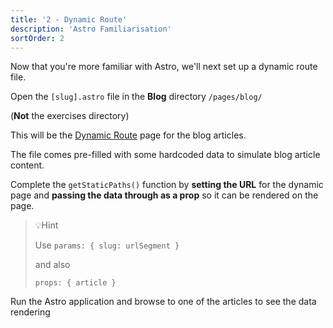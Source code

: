 ```yaml
---
title: '2 - Dynamic Route'
description: 'Astro Familiarisation'
sortOrder: 2
---
```


Now that you're more familiar with Astro, we'll next set up a dynamic route file.

Open the `[slug].astro` file in the **Blog** directory `/pages/blog/`

(**Not** the exercises directory)

This will be the [Dynamic Route](https://docs.astro.build/en/guides/routing/#dynamic-routes) page for the blog articles.

The file comes pre-filled with some hardcoded data to simulate blog article content.

Complete the `getStaticPaths()` function by **setting the URL** for the dynamic page and **passing the data through as a prop** so it can be rendered on the page.

> 💡Hint
>
> Use `params: { slug: urlSegment }`
>
> and also
>
> `props: { article }`

Run the Astro application and browse to one of the articles to see the data rendering

